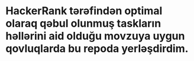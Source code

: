 # HackerRank tərəfindən optimal olaraq qəbul olunmuş taskların həllərini aid olduğu movzuya uygun qovluqlarda bu repoda yerləşdirdim.
